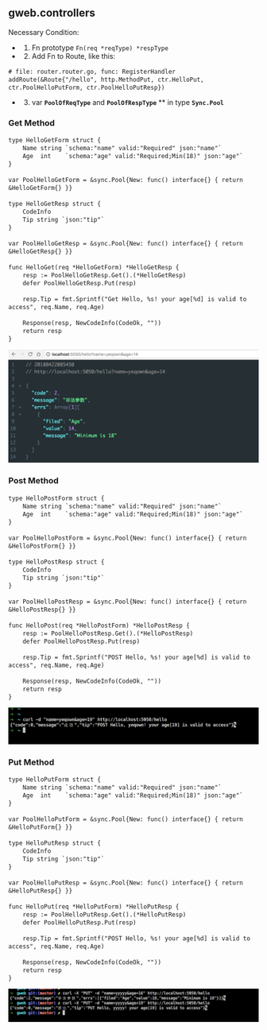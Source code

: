 ## gweb.controllers

Necessary Condition:

* 1. Fn prototype `Fn(req *reqType) *respType`
* 2. Add Fn to Route, like this:
```golang
# file: router.router.go, func: RegisterHandler
addRoute(&Route{"/hello", http.MethodPut, ctr.HelloPut, ctr.PoolHelloPutForm, ctr.PoolHelloPutResp})
```
* 3. var **`PoolOfReqType`** and **`PoolOfRespType`** ** in type **`Sync.Pool`**

### Get Method

```golang
type HelloGetForm struct {
	Name string `schema:"name" valid:"Required" json:"name"`
	Age  int    `schema:"age" valid:"Required;Min(18)" json:"age"`
}

var PoolHelloGetForm = &sync.Pool{New: func() interface{} { return &HelloGetForm{} }}

type HelloGetResp struct {
	CodeInfo
	Tip string `json:"tip"`
}

var PoolHelloGetResp = &sync.Pool{New: func() interface{} { return &HelloGetResp{} }}

func HelloGet(req *HelloGetForm) *HelloGetResp {
	resp := PoolHelloGetResp.Get().(*HelloGetResp)
	defer PoolHelloGetResp.Put(resp)

	resp.Tip = fmt.Sprintf("Get Hello, %s! your age[%d] is valid to access", req.Name, req.Age)

	Response(resp, NewCodeInfo(CodeOk, ""))
	return resp
}
```

![Get-Method](https://raw.githubusercontent.com/yeqown/gweb/master/screenshots/getmethod.png)

### Post Method

```golang
type HelloPostForm struct {
	Name string `schema:"name" valid:"Required" json:"name"`
	Age  int    `schema:"age" valid:"Required;Min(18)" json:"age"`
}

var PoolHelloPostForm = &sync.Pool{New: func() interface{} { return &HelloPostForm{} }}

type HelloPostResp struct {
	CodeInfo
	Tip string `json:"tip"`
}

var PoolHelloPostResp = &sync.Pool{New: func() interface{} { return &HelloPostResp{} }}

func HelloPost(req *HelloPostForm) *HelloPostResp {
	resp := PoolHelloPostResp.Get().(*HelloPostResp)
	defer PoolHelloPostResp.Put(resp)

	resp.Tip = fmt.Sprintf("POST Hello, %s! your age[%d] is valid to access", req.Name, req.Age)

	Response(resp, NewCodeInfo(CodeOk, ""))
	return resp
}
```
![POST-Method](https://raw.githubusercontent.com/yeqown/gweb/master/screenshots/postmethod.png)

### Put Method

```golang
type HelloPutForm struct {
	Name string `schema:"name" valid:"Required" json:"name"`
	Age  int    `schema:"age" valid:"Required;Min(18)" json:"age"`
}

var PoolHelloPutForm = &sync.Pool{New: func() interface{} { return &HelloPutForm{} }}

type HelloPutResp struct {
	CodeInfo
	Tip string `json:"tip"`
}

var PoolHelloPutResp = &sync.Pool{New: func() interface{} { return &HelloPutResp{} }}

func HelloPut(req *HelloPutForm) *HelloPutResp {
	resp := PoolHelloPutResp.Get().(*HelloPutResp)
	defer PoolHelloPutResp.Put(resp)

	resp.Tip = fmt.Sprintf("POST Hello, %s! your age[%d] is valid to access", req.Name, req.Age)

	Response(resp, NewCodeInfo(CodeOk, ""))
	return resp
}
```

![Put-Method](https://raw.githubusercontent.com/yeqown/gweb/master/screenshots/putmethod.png)